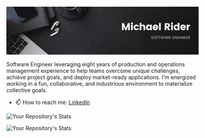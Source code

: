 <!--
**MikepdXRider/MikepdXRider** is a ✨ _special_ ✨ repository because its `README.md` (this file) appears on your GitHub profile.
-->

![banner](https://github.com/MikepdXRider/MikepdXRider/blob/main/Black%20Minimal%20Motivation%20Quote%20LinkedIn%20Banner.png)

Software Engineer leveraging eight years of production and operations management experience to help teams overcome unique challenges, achieve project goals, and deploy market-ready applications. I’m energized working in a fun, collaborative, and industrious environment to materialize collective goals.

- 📫 How to reach me: [LinkedIn](https://www.linkedin.com/in/michaelpdxrider/)

![Your Repository's Stats](https://github-readme-stats.vercel.app/api?username=mikepdxrider&show_icons=true&theme=dark)

![Your Repository's Stats](https://github-readme-stats.vercel.app/api/top-langs/?username=mikepdxrider&theme=dark)
